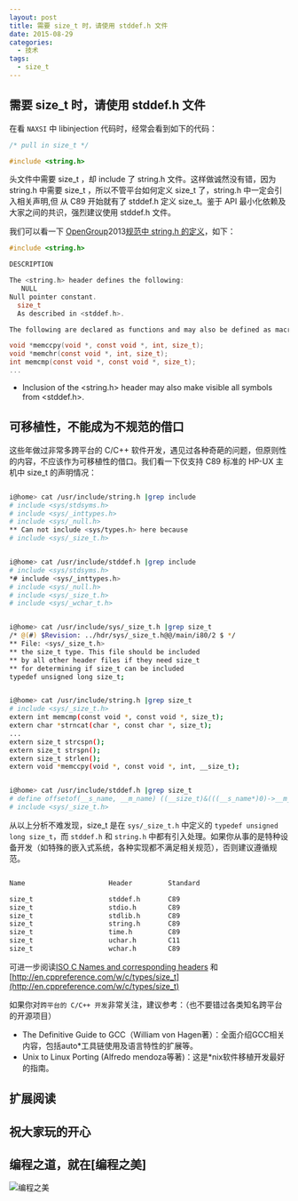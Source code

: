 ```yaml
---
layout: post
title: 需要 size_t 时，请使用 stddef.h 文件
date: 2015-08-29
categories:
  - 技术
tags:
  - size_t
---
```

## 需要 size_t 时，请使用 stddef.h 文件

在看 `NAXSI` 中 libinjection 代码时，经常会看到如下的代码：


```c
/* pull in size_t */

#include <string.h>

```

头文件中需要 size_t ，却 include 了 string.h 文件。这样做诚然没有错，因为 string.h 中需要 size_t ，所以不管平台如何定义 size_t 了，string.h 中一定会引入相关声明,但 从 C89 开始就有了 stddef.h 定义 size_t。鉴于 API 最小化依赖及大家之间的共识，强烈建议使用 stddef.h 文件。


我们可以看一下 [OpenGroup](http://www.unix.org/version4/)2013[规范中 string.h 的定义](http://pubs.opengroup.org/onlinepubs/7908799/xsh/string.h.html)，如下：

```c
#include <string.h>

DESCRIPTION

The <string.h> header defines the following:
   NULL
Null pointer constant.
  size_t
  As described in <stddef.h>.

The following are declared as functions and may also be defined as macros. Function prototypes must be provided for use with an ISO C compiler.

void *memccpy(void *, const void *, int, size_t);
void *memchr(const void *, int, size_t);
int memcmp(const void *, const void *, size_t);
...
```

* Inclusion of the <string.h> header may also make visible all symbols from <stddef.h>.


## 可移植性，不能成为不规范的借口

这些年做过非常多跨平台的 C/C++ 软件开发，遇见过各种奇葩的问题，但原则性的内容，不应该作为可移植性的借口。我们看一下仅支持 C89 标准的 HP-UX 主机中 size_t 的声明情况：

```bash

i@home> cat /usr/include/string.h |grep include
# include <sys/stdsyms.h>
# include <sys/_inttypes.h>
# include <sys/_null.h>
** Can not include <sys/types.h> here because
# include <sys/_size_t.h>
```

```bash

i@home> cat /usr/include/stddef.h |grep include
# include <sys/stdsyms.h>
*# include <sys/_inttypes.h>
# include <sys/_null.h>
# include <sys/_size_t.h>
# include <sys/_wchar_t.h>
```


```bash

i@home> cat /usr/include/sys/_size_t.h |grep size_t
/* @(#) $Revision: ../hdr/sys/_size_t.h@@/main/i80/2 $ */
** File: <sys/_size_t.h>
** the size_t type. This file should be included
** by all other header files if they need size_t
** for determining if size_t can be included
typedef unsigned long size_t;
```

```bash

i@home> cat /usr/include/string.h |grep size_t
# include <sys/_size_t.h>
extern int memcmp(const void *, const void *, size_t);
extern char *strncat(char *, const char *, size_t);
...
extern size_t strcspn();
extern size_t strspn();
extern size_t strlen();
extern void *memccpy(void *, const void *, int, __size_t);
```

```bash

i@home> cat /usr/include/stddef.h |grep size_t 
# define offsetof(__s_name, __m_name) ((__size_t)&(((__s_name*)0)->__m_name))
# include <sys/_size_t.h>
```

从以上分析不难发现，size_t 是在 `sys/_size_t.h` 中定义的 `typedef unsigned long size_t`，而 `stddef.h` 和 `string.h` 中都有引入处理。如果你从事的是特种设备开发（如特殊的嵌入式系统，各种实现都不满足相关规范），否则建议遵循规范。

``` bash

Name                     Header         Standard

size_t                   stddef.h       C89
size_t                   stdio.h        C89
size_t                   stdlib.h       C89
size_t                   string.h       C89
size_t                   time.h         C89
size_t                   uchar.h        C11
size_t                   wchar.h        C89
```

可进一步阅读[ISO C Names and corresponding headers](http://www.schweikhardt.net/identifiers.html) 和 [http://en.cppreference.com/w/c/types/size_t](http://en.cppreference.com/w/c/types/size_t)


如果你对`跨平台的 C/C++ 开发`非常关注，建议参考：（也不要错过各类知名跨平台的开源项目）

* The Definitive Guide to GCC（William von Hagen著）：全面介绍GCC相关内容，包括auto*工具链使用及语言特性的扩展等。
* Unix to Linux Porting (Alfredo mendoza等著)：这是*nix软件移植开发最好的指南。


## 扩展阅读


## 祝大家玩的开心

## 编程之道，就在[编程之美]

![编程之美](/img/weixin_qr.jpg)

